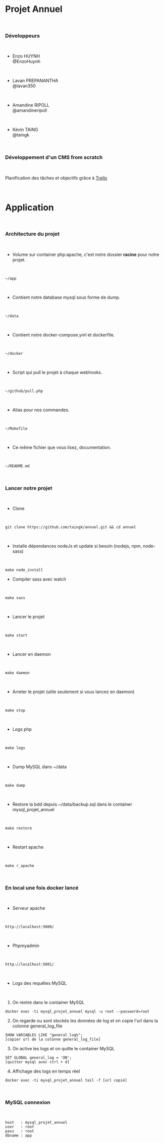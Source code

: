 # Projet Annuel

<br>

### Développeurs

<br>

- Enzo HUYNH <br>
@EnzoHuynh

<br>

- Lavan PREPANANTHA <br>
@lavan350

<br>

- Amandine RIPOLL <br>
@amandineripoll

<br>

- Kévin TAING <br>
@taingk

<br>

### Développement d'un CMS from scratch

<br>

Planification des tâches et objectifs grâce à [Trello](https://trello.com/b/ernITlk9/projet-annuel)

<br>

# Application

<br>

### Architecture du projet

<br>

- Volume sur container php:apache, c'est notre dossier <strong>racine</strong> pour notre projet.

<br>

```
~/app
```

<br>

- Contient notre database mysql sous forme de dump.

<br>

```
~/data
```

<br>

- Contient notre docker-compose.yml et dockerfile.

<br>

```
~/docker
```


<br>

- Script qui pull le projet à chaque webhooks.

<br>

```
~/github/pull.php
```


<br>

- Alias pour nos commandes.

<br>

```
~/Makefile
```

<br>

- Ce même fichier que vous lisez, documentation.

<br>

```
~/README.md
```

<br>

### Lancer notre projet

<br>

- Clone

<br>

```
git clone https://github.com/taingk/annuel.git && cd annuel
```

<br>

- Installe dépendances nodeJs et update si besoin (nodejs, npm, node-sass)

<br>

```
make node_install
```

- Compiler sass avec watch

<br>

```
make sass
```

<br>

- Lancer le projet

<br>

```
make start
```

<br>

- Lancer en daemon

<br>

```
make daemon
```

<br>

- Arreter le projet (utile seulement si vous lancez en daemon)

<br>

```
make stop
```

<br>

- Logs php

<br>

```
make logs
```

<br>

- Dump MySQL dans ~/data

<br>

```
make dump
```

<br>

- Restore la bdd depuis ~/data/backup.sql dans le container mysql\_projet_annuel

<br>

```
make restore
```

<br>

- Restart apache

<br>

```
make r_apache
```

<br>

### En local une fois docker lancé

<br>

- Serveur apache

<br>

```
http://localhost:5000/
```

<br>

- Phpmyadmin

<br>

```
http://localhost:5001/
```

<br>

- Logs des requêtes MySQL

<br>

1. On rentre dans le container MySQL
```
docker exec -ti mysql_projet_annuel mysql -u root --password=root
```
2. On regarde ou sont stockés les données de log et on copie l'url dans la colonne general\_log_file
```
SHOW VARIABLES LIKE "general_log%";
[copier url de la colonne general_log_file]
```
3. On active les logs et on quitte le container MySQL
```
SET GLOBAL general_log = 'ON';
[quitter mysql avec ctrl + d]
```
4. Affichage des logs en temps réel
```
docker exec -ti mysql_projet_annuel tail -f [url copié]
```

<br>

### MySQL connexion

<br>

```
host   : mysql_projet_annuel
user   : root
pass   : root
dbname : app
```
